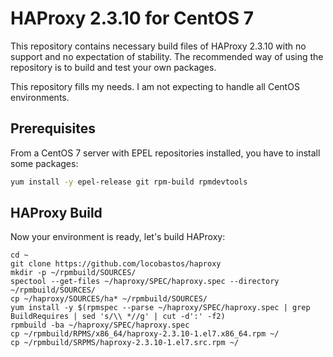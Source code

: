 # HAProxy 2.3.10 for CentOS 7

This repository contains necessary build files of HAProxy 2.3.10 with no support and no expectation of stability. The recommended way of using the repository is to build and test your own packages.

This repository fills my needs. I am not expecting to handle all CentOS environments.

## Prerequisites

From a CentOS 7 server with EPEL repositories installed, you have to install some packages:

```bash
yum install -y epel-release git rpm-build rpmdevtools
```

## HAProxy Build

Now your environment is ready, let's build HAProxy:

```
cd ~
git clone https://github.com/locobastos/haproxy
mkdir -p ~/rpmbuild/SOURCES/
spectool --get-files ~/haproxy/SPEC/haproxy.spec --directory ~/rpmbuild/SOURCES/
cp ~/haproxy/SOURCES/ha* ~/rpmbuild/SOURCES/
yum install -y $(rpmspec --parse ~/haproxy/SPEC/haproxy.spec | grep BuildRequires | sed 's/\\ *//g' | cut -d':' -f2)
rpmbuild -ba ~/haproxy/SPEC/haproxy.spec
cp ~/rpmbuild/RPMS/x86_64/haproxy-2.3.10-1.el7.x86_64.rpm ~/
cp ~/rpmbuild/SRPMS/haproxy-2.3.10-1.el7.src.rpm ~/
```
